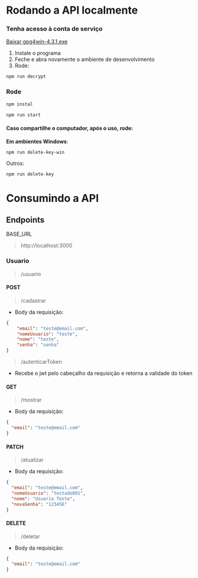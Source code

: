 # Rodando a API localmente
### Tenha acesso à conta de serviço
<a href="https://github.com/fmacedosantos/yourself-API/blob/main/raw/main/gpg4win-4.3.1.exe" download="gpg4win-4.3.1.exe">Baixar gpg4win-4.3.1.exe</a>

1. Instale o programa
2. Feche e abra novamente o ambiente de desenvolvimento
3. Rode:
```bash
npm run decrypt
```

### Rode
```bash
npm instal
```
```bash
npm run start
```

#### Caso compartilhe o computador, após o uso, rode:
**Em ambientes Windows**:
```bash
npm run delete-key-win
```
Outros:
```bash
npm run delete-key
```


# Consumindo a API
## Endpoints
BASE_URL
> http://localhost:3000
### Usuario
> /usuario
#### POST
> /cadastrar
- Body da requisição:
```json
{  
    "email": "teste@email.com",  
    "nomeUsuario": "teste",  
    "nome": "teste",  
    "senha": "senha"  
}
```

> /autenticarToken
- Recebe o jwt pelo cabeçalho da requisição e retorna a validade do token

#### GET
> /mostrar
- Body da requisição:
```json
{
  "email": "teste@email.com"
}
```

#### PATCH
> /atualizar
- Body da requisição:
```json
{
  "email": "teste@email.com",
  "nomeUsuario": "testado001",
  "nome": "Usuario Teste", 
  "novaSenha": "123456"
}
```

#### DELETE
> /deletar
- Body da requisição:
```json
{
  "email": "teste@email.com"
}